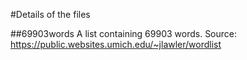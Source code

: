 #Details of the files

##69903words
A list containing 69903 words.
Source: https://public.websites.umich.edu/~jlawler/wordlist
